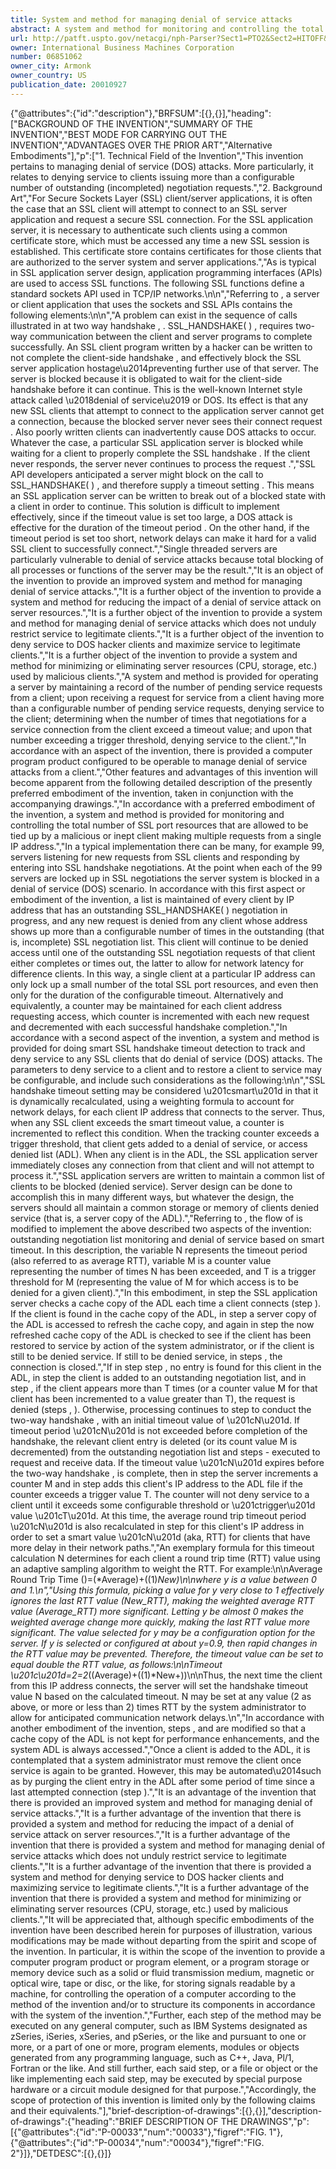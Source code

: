 ```yaml
---
title: System and method for managing denial of service attacks
abstract: A system and method for monitoring and controlling the total number of SSL port resources that are allowed to be tied up by a malicious or inept client making multiple requests from a single IP address. Smart SSL handshake timeout detection is used to track and deny service to any SSL clients that do denial of service (DOS) attacks.
url: http://patft.uspto.gov/netacgi/nph-Parser?Sect1=PTO2&Sect2=HITOFF&p=1&u=%2Fnetahtml%2FPTO%2Fsearch-adv.htm&r=1&f=G&l=50&d=PALL&S1=06851062&OS=06851062&RS=06851062
owner: International Business Machines Corporation
number: 06851062
owner_city: Armonk
owner_country: US
publication_date: 20010927
---
```


{"@attributes":{"id":"description"},"BRFSUM":[{},{}],"heading":["BACKGROUND OF THE INVENTION","SUMMARY OF THE INVENTION","BEST MODE FOR CARRYING OUT THE INVENTION","ADVANTAGES OVER THE PRIOR ART","Alternative Embodiments"],"p":["1. Technical Field of the Invention","This invention pertains to managing denial of service (DOS) attacks. More particularly, it relates to denying service to clients issuing more than a configurable number of outstanding (incompleted) negotiation requests.","2. Background Art","For Secure Sockets Layer (SSL) client\/server applications, it is often the case that an SSL client will attempt to connect to an SSL server application and request a secure SSL connection. For the SSL application server, it is necessary to authenticate such clients using a common certificate store, which must be accessed any time a new SSL session is established. This certificate store contains certificates for those clients that are authorized to the server system and server applications.","As is typical in SSL application server design, application programming interfaces (APIs) are used to access SSL functions. The following SSL functions define a standard sockets API used in TCP\/IP networks.\n\n","Referring to , a server or client application that uses the sockets and SSL APIs contains the following elements:\n\n","A problem can exist in the sequence of calls illustrated in  at two way handshake , . SSL_HANDSHAKE( ) ,  requires two-way communication between the client and server programs to complete successfully. An SSL client program written by a hacker can be written to not complete the client-side handshake , and effectively block the SSL server application hostage\u2014preventing further use of that server. The server is blocked because it is obligated to wait for the client-side handshake  before it can continue. This is the well-known Internet style attack called \u2018denial of service\u2019 or DOS. Its effect is that any new SSL clients that attempt to connect to the application server cannot get a connection, because the blocked server never sees their connect request . Also poorly written clients can inadvertently cause DOS attacks to occur. Whatever the case, a particular SSL application server is blocked while waiting for a client to properly complete the SSL handshake . If the client never responds, the server never continues to process the request .","SSL API developers anticipated a server might block on the call to SSL_HANDSHAKE( ) , and therefore supply a timeout setting . This means an SSL application server can be written to break out of a blocked state with a client in order to continue. This solution is difficult to implement effectively, since if the timeout value  is set too large, a DOS attack is effective for the duration of the timeout period . On the other hand, if the timeout period  is set too short, network delays can make it hard for a valid SSL client to successfully connect.","Single threaded servers are particularly vulnerable to denial of service attacks because total blocking of all processes or functions of the server may be the result.","It is an object of the invention to provide an improved system and method for managing denial of service attacks.","It is a further object of the invention to provide a system and method for reducing the impact of a denial of service attack on server resources.","It is a further object of the invention to provide a system and method for managing denial of service attacks which does not unduly restrict service to legitimate clients.","It is a further object of the invention to deny service to DOS hacker clients and maximize service to legitimate clients.","It is a further object of the invention to provide a system and method for minimizing or eliminating server resources (CPU, storage, etc.) used by malicious clients.","A system and method is provided for operating a server by maintaining a record of the number of pending service requests from a client; upon receiving a request for service from a client having more than a configurable number of pending service requests, denying service to the client; determining when the number of times that negotiations for a service connection from the client exceed a timeout value; and upon that number exceeding a trigger threshold, denying service to the client.","In accordance with an aspect of the invention, there is provided a computer program product configured to be operable to manage denial of service attacks from a client.","Other features and advantages of this invention will become apparent from the following detailed description of the presently preferred embodiment of the invention, taken in conjunction with the accompanying drawings.","In accordance with a preferred embodiment of the invention, a system and method is provided for monitoring and controlling the total number of SSL port resources that are allowed to be tied up by a malicious or inept client making multiple requests from a single IP address.","In a typical implementation there can be many, for example 99, servers listening for new requests from SSL clients and responding by entering into SSL handshake negotiations. At the point when each of the 99 servers are locked up in SSL negotiations the server system is blocked in a denial of service (DOS) scenario. In accordance with this first aspect or embodiment of the invention, a list is maintained of every client by IP address that has an outstanding SSL_HANDSHAKE( ) negotiation in progress, and any new request is denied from any client whose address shows up more than a configurable number of times in the outstanding (that is, incomplete) SSL negotiation list. This client will continue to be denied access until one of the outstanding SSL negotiation requests of that client either completes or times out, the latter to allow for network latency for difference clients. In this way, a single client at a particular IP address can only lock up a small number of the total SSL port resources, and even then only for the duration of the configurable timeout. Alternatively and equivalently, a counter may be maintained for each client address requesting access, which counter is incremented with each new request and decremented with each successful handshake completion.","In accordance with a second aspect of the invention, a system and method is provided for doing smart SSL handshake timeout detection to track and deny service to any SSL clients that do denial of service (DOS) attacks. The parameters to deny service to a client and to restore a client to service may be configurable, and include such considerations as the following:\n\n","SSL handshake timeout setting  may be considered \u201csmart\u201d in that it is dynamically recalculated, using a weighting formula to account for network delays, for each client IP address that connects to the server. Thus, when any SSL client exceeds the smart timeout value, a counter is incremented to reflect this condition. When the tracking counter exceeds a trigger threshold, that client gets added to a denial of service, or access denied list (ADL). When any client is in the ADL, the SSL application server immediately closes any connection from that client and will not attempt to process it.","SSL application servers are written to maintain a common list of clients to be blocked (denied service). Server design can be done to accomplish this in many different ways, but whatever the design, the servers should all maintain a common storage or memory of clients denied service (that is, a server copy of the ADL).","Referring to , the flow of  is modified to implement the above described two aspects of the invention: outstanding negotiation list monitoring and denial of service based on smart timeout. In this description, the variable N represents the timeout period (also referred to as average RTT), variable M is a counter value representing the number of times N has been exceeded, and T is a trigger threshold for M (representing the value of M for which access is to be denied for a given client).","In this embodiment, in step  the SSL application server checks a cache copy of the ADL each time a client connects (step ). If the client is found in the cache copy of the ADL, in step  a server copy of the ADL is accessed to refresh the cache copy, and again in step  the now refreshed cache copy of the ADL is checked to see if the client has been restored to service by action of the system administrator, or if the client is still to be denied service. If still to be denied service, in steps ,  the connection is closed.","If in step step , no entry is found for this client in the ADL, in step  the client is added to an outstanding negotiation list, and in step , if the client appears more than T times (or a counter value M for that client has been incremented to a value greater than T), the request is denied (steps , ). Otherwise, processing continues to step  to conduct the two-way handshake ,  with an initial timeout value of \u201cN\u201d. If timeout period \u201cN\u201d is not exceeded before completion  of the handshake, the relevant client entry is deleted (or its count value M is decremented) from the outstanding negotiation list and steps - executed to request and receive data. If the timeout value \u201cN\u201d  expires before the two-way handshake ,  is complete, then in step  the server increments a counter M and in step  adds this client's IP address to the ADL file if the counter exceeds a trigger value T. The counter will not deny service to a client until it exceeds some configurable threshold or \u201ctrigger\u201d value \u201cT\u201d. At this time, the average round trip timeout period \u201cN\u201d is also recalculated in step  for this client's IP address in order to set a smart value \u201cN\u201d (aka, RTT) for clients that have more delay in their network paths.","An exemplary formula for this timeout calculation N determines for each client a round trip time (RTT) value using an adaptive sampling algorithm to weight the RTT. For example:\n\nAverage Round Trip Time ()=(*Average)+((1)*New)\n\nwhere y is a value between 0 and 1.\n","Using this formula, picking a value for y very close to 1 effectively ignores the last RTT value (New_RTT), making the weighted average RTT value (Average_RTT) more significant. Letting y be almost 0 makes the weighted average change more quickly, making the last RTT value more significant. The value selected for y may be a configuration option for the server. If y is selected or configured at about y=0.9, then rapid changes in the RTT value may be prevented. Therefore, the timeout value can be set to equal double the RTT value, as follows:\n\nTimeout \u201c\u201d=2=2*((Average)+((1)*New+))\n\nThus, the next time the client from this IP address connects, the server will set the handshake timeout value N based on the calculated timeout. N may be set at any value (2 as above, or more or less than 2) times RTT by the system administrator to allow for anticipated communication network delays.\n","In accordance with another embodiment of the invention, steps ,  and  are modified so that a cache copy of the ADL is not kept for performance enhancements, and the system ADL is always accessed.","Once a client is added to the ADL, it is contemplated that a system administrator must remove the client once service is again to be granted. However, this may be automated\u2014such as by purging the client entry in the ADL after some period of time since a last attempted connection (step ).","It is an advantage of the invention that there is provided an improved system and method for managing denial of service attacks.","It is a further advantage of the invention that there is provided a system and method for reducing the impact of a denial of service attack on server resources.","It is a further advantage of the invention that there is provided a system and method for managing denial of service attacks which does not unduly restrict service to legitimate clients.","It is a further advantage of the invention that there is provided a system and method for denying service to DOS hacker clients and maximizing service to legitimate clients.","It is a further advantage of the invention that there is provided a system and method for minimizing or eliminating server resources (CPU, storage, etc.) used by malicious clients.","It will be appreciated that, although specific embodiments of the invention have been described herein for purposes of illustration, various modifications may be made without departing from the spirit and scope of the invention. In particular, it is within the scope of the invention to provide a computer program product or program element, or a program storage or memory device such as a solid or fluid transmission medium, magnetic or optical wire, tape or disc, or the like, for storing signals readable by a machine, for controlling the operation of a computer according to the method of the invention and\/or to structure its components in accordance with the system of the invention.","Further, each step of the method may be executed on any general computer, such as IBM Systems designated as zSeries, iSeries, xSeries, and pSeries, or the like and pursuant to one or more, or a part of one or more, program elements, modules or objects generated from any programming language, such as C++, Java, Pl\/1, Fortran or the like. And still further, each said step, or a file or object or the like implementing each said step, may be executed by special purpose hardware or a circuit module designed for that purpose.","Accordingly, the scope of protection of this invention is limited only by the following claims and their equivalents."],"brief-description-of-drawings":[{},{}],"description-of-drawings":{"heading":"BRIEF DESCRIPTION OF THE DRAWINGS","p":[{"@attributes":{"id":"P-00033","num":"00033"},"figref":"FIG. 1"},{"@attributes":{"id":"P-00034","num":"00034"},"figref":"FIG. 2"}]},"DETDESC":[{},{}]}
